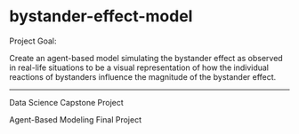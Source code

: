 # bystander-effect-model

Project Goal: 

Create an agent-based model simulating the bystander effect as observed in real-life situations to be a visual representation of how the individual reactions of bystanders influence the magnitude of the bystander effect.


<!--Key Patterns: 

  1. a decrease in interveners as the number of bystanders increases
  2. an increased likelihood of intervention if the bystander has a social relationship with a conflict party member
  3. an increased likelihood of intervention if the bystander is a man
  4. an increased likelihood of escalatory intervention if the bystander is a man
  5. an increased likelihood of intervention if the bystander is within close spatial proximity of the event
  -->



***
Data Science Capstone Project 

Agent-Based Modeling Final Project
